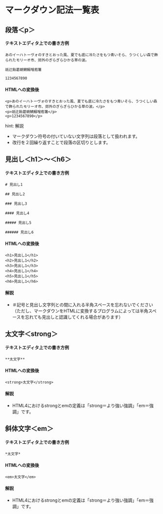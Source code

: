 # マークダウン記法一覧表

## 段落＜p＞

#### テキストエディタ上での書き方例

```
あのイーハトーヴォのすきとおった風、夏でも底に冷たさをもつ青いそら、うつくしい森で飾られたモリーオ市、郊外のぎらぎらひかる草の波。

祇辻飴葛蛸鯖鰯噌庖箸

1234567890
```

#### HTMLへの変換後

```
<p>あのイーハトーヴォのすきとおった風、夏でも底に冷たさをもつ青いそら、うつくしい森で飾られたモリーオ市、郊外のぎらぎらひかる草の波。</p>
<p>祇辻飴葛蛸鯖鰯噌庖箸</p>
<p>1234567890</p>
```

hint: 解説

* マークダウン符号の付いていない文字列は段落として扱われます。
* 改行を２回繰り返すことで段落の区切りとします。

## 見出し＜h1＞〜＜h6＞

#### テキストエディタ上での書き方例

```
# 見出し1

## 見出し2

### 見出し3

#### 見出し4

##### 見出し5

###### 見出し6
```

#### HTMLへの変換後

```
<h1>見出し1</h1>
<h2>見出し1</h2>
<h3>見出し1</h3>
<h4>見出し1</h4>
<h5>見出し1</h5>
<h6>見出し1</h6>
```

#### 解説

* ＃記号と見出し文字列との間に入れる半角スペースを忘れないでください（ただし、マークダウンをHTMLに変換するプログラムによっては半角スペースを忘れても見出しと認識してくれる場合があります）

## 太文字＜strong＞

#### テキストエディタ上での書き方例

```
**太文字**
```

#### HTMLへの変換後

```
<strong>太文字</strong>
```

#### 解説

* HTML4におけるstrongとemの定義は「strong＝より強い強調」「em＝強調」です。

## 斜体文字＜em＞

#### テキストエディタ上での書き方例

```
*太文字*
```

#### HTMLへの変換後

```
<em>太文字</em>
```

#### 解説

* HTML4におけるstrongとemの定義は「strong＝より強い強調」「em＝強調」です。